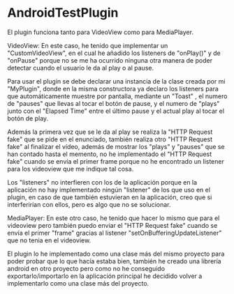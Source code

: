 # AndroidTestPlugin 
El plugin funciona tanto para VideoView como para MediaPlayer.

VideoView:
En este caso, he tenido que implementar un "CustomVideoView", en el cual he añadido los listeners de "onPlay()" y de "onPause"
porque no se me ha ocurrido ninguna otra manera de poder detectar cuando el usuario le da al play o al pause.

Para usar el plugin se debe declarar una instancia de la clase creada por mi "MyPlugin", donde en la misma constructora ya declaro
los listeners para que automáticamente muestre por pantalla, mediante un "Toast" , el numero de "pauses" que llevas al tocar el
botón de pause, y el numero de "plays" junto con el "Elapsed Time" entre el último pause y el actual play al tocar el botón de play.

Además la primera vez que se le da al play se realiza la "HTTP Request fake" que se pide en el enunciado, también realiza otro 
"HTTP Request fake" al finalizar el vídeo, además de mostrar los "plays" y "pauses" que se han contado hasta el memento, no he implementado
el "HTTP Request fake" cuando se envía el primer frame porque no he encontrado un listener para los videoview que me indique tal cosa.

Los "listeners" no interfieren con los de la aplicación porque en la aplicación no hay implementado ningún "listener" de los que
uso en el plugin, en caso de que también estuvieran en la aplicación, creo que si interferirían con ellos, pero es algo que
no se solucionar.

MediaPlayer:
En este otro caso, he tenido que hacer lo mismo que para el videoview pero también puedo enviar el "HTTP Request fake" cuando se envía
el primer "frame" gracias al listener "setOnBufferingUpdateListener" que no tenia en el videoview.


El plugin lo he implementado como una clase más del mismo proyecto para poder probar que lo que hacía estaba bien, también he creado
una librería android en otro proyecto pero como no he conseguido exportarlo/importarlo en la aplicación principal he decidido volver a
implementarlo como una clase más del proyecto.
